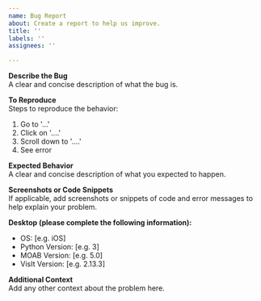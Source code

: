 ```yaml
---
name: Bug Report
about: Create a report to help us improve.
title: ''
labels: ''
assignees: ''

---
```


**Describe the Bug**<br/>
A clear and concise description of what the bug is.

**To Reproduce**<br/>
Steps to reproduce the behavior:
1. Go to '...'
2. Click on '....'
3. Scroll down to '....'
4. See error

**Expected Behavior**<br/>
A clear and concise description of what you expected to happen.

**Screenshots or Code Snippets**<br/>
If applicable, add screenshots or snippets of code and error messages to help explain your problem.

**Desktop (please complete the following information):**<br/>
 - OS: [e.g. iOS]
 - Python Version: [e.g. 3]
 - MOAB Version: [e.g. 5.0]
 - VisIt Version: [e.g. 2.13.3]

**Additional Context**<br/>
Add any other context about the problem here.
